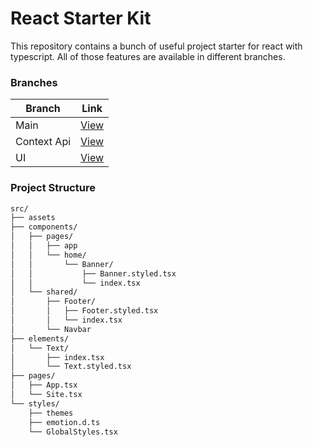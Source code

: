 # React Starter Kit

This repository contains a bunch of useful project starter for react with typescript. All of those features are available in different branches. 

### Branches
| Branch      | Link |
| ----------- | ----------- |
| Main      | [View](https://github.com/MonirSaikat/react-starter-kit)|
| Context Api   | [View](https://github.com/MonirSaikat/react-starter-kit/tree/context-api)|
| UI   | [View](https://github.com/MonirSaikat/react-starter-kit/tree/ui)|


### Project Structure
```md
src/
├── assets
├── components/
│   ├── pages/
│   │   ├── app
│   │   └── home/
│   │       └── Banner/
│   │           ├── Banner.styled.tsx
│   │           └── index.tsx
│   └── shared/
│       ├── Footer/
│       │   ├── Footer.styled.tsx
│       │   └── index.tsx
│       └── Navbar
├── elements/
│   └── Text/
│       ├── index.tsx
│       └── Text.styled.tsx
├── pages/
│   ├── App.tsx
│   └── Site.tsx
└── styles/
    ├── themes
    ├── emotion.d.ts
    └── GlobalStyles.tsx
```